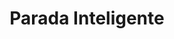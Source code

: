 ---
title: "Parada Inteligente"
url: /ciudad-guayana-puerto-ordaz/parada-inteligente-avenida-guayana-4/
shop: quiosco
---